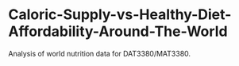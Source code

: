 # Caloric-Supply-vs-Healthy-Diet-Affordability-Around-The-World
Analysis of world nutrition data for DAT3380/MAT3380.
